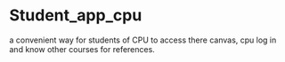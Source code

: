 # Student_app_cpu
a convenient way for students of CPU to access there canvas, cpu log in and know other courses for references.
